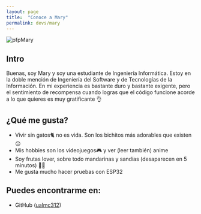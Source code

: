 ```yaml
---
layout: page
title:  "Conoce a Mary"
permalink: devs/mary
---
```

<img class="customImage" src="\blogHMIS25\assets\pfpMHMIS.jpg" alt="pfpMary" draggable="false">



## Intro
Buenas, soy Mary y soy una estudiante de Ingeniería Informática. Estoy en la doble mención de Ingeniería del Software y de Tecnologías de la Información.
En mi experiencia es bastante duro y bastante exigente, pero el sentimiento de recompensa cuando logras que el código funcione acorde a lo que quieres es muy gratificante 👌

## ¿Qué me gusta?
- Vivir sin gatos🐈 no es vida. Son los bichitos más adorables que existen 😌
- Mis hobbies son los videojuegos🎮 y ver (leer también) anime 
- Soy frutas lover, sobre todo mandarinas y sandías (desaparecen en 5 minutos) 🍊🍉
- Me gusta mucho hacer pruebas con ESP32

## Puedes encontrarme en: 
- GitHub ([ualmc312](https://github.com/ualmc312))